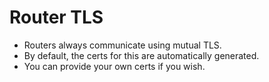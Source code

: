 # Router TLS

- Routers always communicate using mutual TLS.
- By default, the certs for this are automatically generated.
- You can provide your own certs if you wish.
